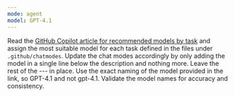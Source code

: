 ```yaml
---
mode: agent
model: GPT-4.1
---
```

Read the [GitHub Copilot article for recommended models by task](https://docs.github.com/en/copilot/reference/ai-models/model-comparison#recommended-models-by-task) and assign the most suitable model for each task defined in the files under `.github/chatmodes`. Update the chat modes accordingly by only adding the model in a single line below the description and nothing more. Leave the rest of the --- in place. Use the exact naming of the model provided in the link, so GPT-4.1 and not gpt-4.1. Validate the model names for accuracy and consistency.